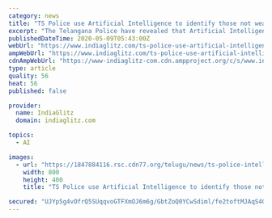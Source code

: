 ```yaml
---
category: news
title: "TS Police use Artificial Intelligence to identify those not wearing masks"
excerpt: "The Telangana Police have revealed that Artificial Intelligence-based technology has been deployed to identify those not wearing face masks in public places. It's mandatory to use face"
publishedDateTime: 2020-05-09T05:43:00Z
webUrl: "https://www.indiaglitz.com/ts-police-use-artificial-intelligence-to-identify-those-not-wearing-masks-telugu-news-259959"
ampWebUrl: "https://www.indiaglitz.com/ts-police-use-artificial-intelligence-to-identify-those-not-wearing-masks-telugu-_amp-news-259959"
cdnAmpWebUrl: "https://www-indiaglitz-com.cdn.ampproject.org/c/s/www.indiaglitz.com/ts-police-use-artificial-intelligence-to-identify-those-not-wearing-masks-telugu-_amp-news-259959"
type: article
quality: 56
heat: 56
published: false

provider:
  name: IndiaGlitz
  domain: indiaglitz.com

topics:
  - AI

images:
  - url: "https://1847884116.rsc.cdn77.org/telugu/news/ts-police-intellegence-d35.jpg"
    width: 800
    height: 400
    title: "TS Police use Artificial Intelligence to identify those not wearing masks"

secured: "UJYp5g4vOfrQ5SUqqvoGTFXmOJ6m6g/GbtZoQ0YCwSdiml/fe2toftMJAqS4GH+HhT1REFTc4ifY/WnS7HxDzphTOx2yn+4t97RfK6aBu1yQT0xMzUzutPkVRSpg6jwm9Uu3t64LtFR2Jx1VFTmPQKmS7EY5ZDhOf+4vqR05wvnperE5YYPL78o1AxXM5yycXKOVsU9EstckXnINjQr+MDg+ciHWdwz67pBeiVSS0nHN8QXGemffHxVrcn4wi8PAa4vAOdalM3wX5mXXdBCC2op+U6g1nyI6vLe89QTKBfCthyPrY5FbZZUXDbn3FYhl;tPgWyI+HjfwU9GvNaAdM6A=="
---
```


